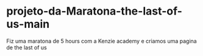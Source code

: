 # projeto-da-Maratona-the-last-of-us-main
Fiz uma maratona de 5 hours com a Kenzie academy e criamos uma pagina de the last of us
